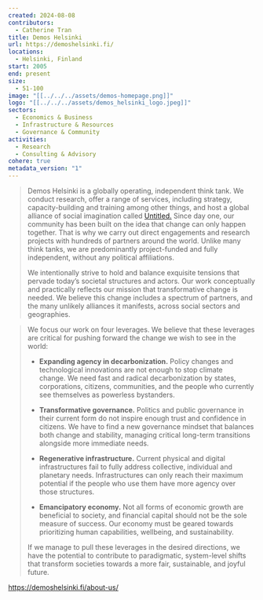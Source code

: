 ```yaml
---
created: 2024-08-08
contributors:
  - Catherine Tran
title: Demos Helsinki
url: https://demoshelsinki.fi/
locations:
  - Helsinki, Finland
start: 2005
end: present
size:
  - 51-100
image: "[[../../../assets/demos-homepage.png]]"
logo: "[[../../../assets/demos_helsinki_logo.jpeg]]"
sectors:
  - Economics & Business
  - Infrastructure & Resources
  - Governance & Community
activities:
  - Research
  - Consulting & Advisory
cohere: true
metadata_version: "1"
---
```

>Demos Helsinki is a globally operating, independent think tank. We conduct research, offer a range of services, including strategy, capacity-building and training among other things, and host a global alliance of social imagination called [Untitled.](http://untitled.community/) Since day one, our community has been built on the idea that change can only happen together. That is why we carry out direct engagements and research projects with hundreds of partners around the world. Unlike many think tanks, we are predominantly project-funded and fully independent, without any political affiliations.
>
>We intentionally strive to hold and balance exquisite tensions that pervade today’s societal structures and actors. Our work conceptually and practically reflects our mission that transformative change is needed. We believe this change includes a spectrum of partners, and the many unlikely alliances it manifests, across social sectors and geographies.

>We focus our work on four leverages. We believe that these leverages are critical for pushing forward the change we wish to see in the world:
>
>- **Expanding agency in decarbonization.** Policy changes and technological innovations are not enough to stop climate change. We need fast and radical decarbonization by states, corporations, citizens, communities, and the people who currently see themselves as powerless bystanders.
>
>- **Transformative governance.** Politics and public governance in their current form do not inspire enough trust and confidence in citizens. We have to find a new governance mindset that balances both change and stability, managing critical long-term transitions alongside more immediate needs.
>
>- **Regenerative infrastructure.** Current physical and digital infrastructures fail to fully address collective, individual and planetary needs. Infrastructures can only reach their maximum potential if the people who use them have more agency over those structures.
>
>- **Emancipatory economy.** Not all forms of economic growth are beneficial to society, and financial capital should not be the sole measure of success. Our economy must be geared towards prioritizing human capabilities, wellbeing, and sustainability.
>
>If we manage to pull these leverages in the desired directions, we have the potential to contribute to paradigmatic, system-level shifts that transform societies towards a more fair, sustainable, and joyful future.

https://demoshelsinki.fi/about-us/











